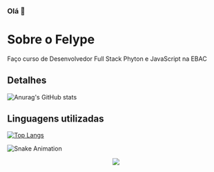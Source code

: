 ### Olá 👋


# Sobre o Felype
Faço curso de Desenvolvedor Full Stack Phyton e JavaScript na EBAC

## Detalhes

![Anurag's GitHub stats](https://github-readme-stats.vercel.app/api?username=felypesena&show_icons=true&theme=radical)

## Linguagens utilizadas

[![Top Langs](https://github-readme-stats.vercel.app/api/top-langs/?username=felypesena&theme=tokyonight)](https://github.com/anuraghazra/github-readme-stats)

<p> <img src="https://github.com/wgtsantos/github-workflows/blob/output/github-contribution-grid-snake.svg" alt="Snake Animation"/> </p>

<div align="center">
  <a href="https://www.instagram.com/felipesena19?igsh=MXh3M213Mjl1c2w3ZA==" target="_blank"><img src="https://img.shields.io/badge/-Instagram-%23E4405F?style=for-the-badge&logo=instagram&logoColor=white" target="_blank"></a>
</div>
